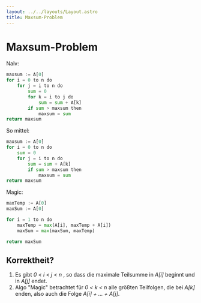 ```yaml
---
layout: ../../layouts/Layout.astro
title: Maxsum-Problem 
---
```


# Maxsum-Problem
Naiv:
```python
maxsum := A[0]
for i = 0 to n do
	for j = i to n do
		sum = 0
		for k = i to j do
			sum = sum + A[k]
		if sum > maxsum then
			maxsum = sum
return maxsum
```

So mittel:
```python
maxsum := A[0]
for i = 0 to n do
	sum = 0
	for j = i to n do
		sum = sum + A[k]
		if sum > maxsum then
			maxsum = sum
return maxsum
```

Magic:
```python
maxTemp := A[0]
maxSum := A[0]

for i = 1 to n do
	maxTemp = max(A[i], maxTemp + A[i])
	maxSum = max(maxSum, maxTemp)

return maxSum
```

## Korrektheit?
1. Es gibt *0 < i < j < n* , so dass die maximale Teilsumme in *A[i]* beginnt und in *A[j]* endet.
2. Algo "Magic" betrachtet für *0 < k < n* alle größten Teilfolgen, die bei *A[k]* enden, also auch die Folge *A[i] + ... + A[j]*.
